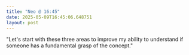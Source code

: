 ```yaml
---
title: "Neo @ 16:45"
date: 2025-05-09T16:45:06.648751
layout: post
---
```


"Let's start with these three areas to improve my ability to understand if someone has a fundamental grasp of the concept."